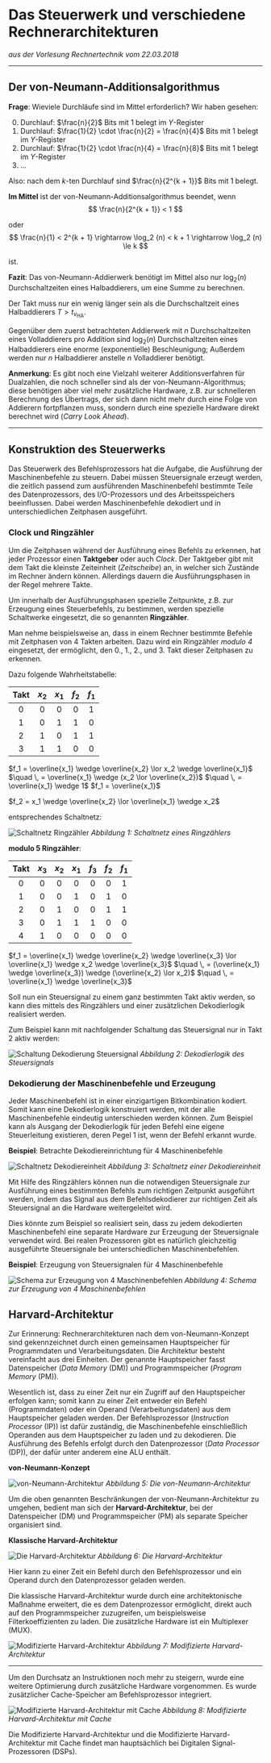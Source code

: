 ﻿# Das Steuerwerk und verschiedene Rechnerarchitekturen
_aus der Vorlesung Rechnertechnik vom 22.03.2018_

---

## Der von-Neumann-Additionsalgorithmus
**Frage**: Wieviele Durchläufe sind im Mittel erforderlich?
Wir haben gesehen:

0. Durchlauf: $\frac{n}{2}$ Bits mit $1$ belegt im $Y$-Register
1. Durchlauf: $\frac{1}{2} \cdot \frac{n}{2} = \frac{n}{4}$ Bits mit $1$ belegt im $Y$-Register
2. Durchlauf: $\frac{1}{2} \cdot \frac{n}{4} = \frac{n}{8}$ Bits mit $1$ belegt im $Y$-Register
3. ...

Also: nach dem $k$-ten Durchlauf sind $\frac{n}{2^{k + 1}}$ Bits mit $1$ belegt.

**Im Mittel** ist der von-Neumann-Additionsalgorithmus beendet, wenn $$
\frac{n}{2^{k + 1}} < 1
$$

oder
$$
\frac{n}{1} < 2^{k + 1} \rightarrow \log_2 (n) < k + 1 \rightarrow \log_2 (n) \le k
$$

ist.

**Fazit**: Das von-Neumann-Addierwerk benötigt im Mittel also nur $\log_2 (n)$ Durchschaltzeiten eines Halbaddierers, um eine Summe zu berechnen.

Der Takt muss nur ein wenig länger sein als die Durchschaltzeit eines Halbaddierers $T > t_{v_{\text{HA}}}$.

Gegenüber dem zuerst betrachteten Addierwerk mit $n$ Durchschaltzeiten eines Volladdierers pro Addition sind $\log_2 (n)$ Durchschaltzeiten eines Halbaddierers eine enorme (exponentielle) Beschleunigung; Außerdem werden nur $n$ Halbaddierer anstelle $n$ Volladdierer benötigt.

**Anmerkung**: Es gibt noch eine Vielzahl weiterer Additionsverfahren für Dualzahlen, die noch schneller sind als der von-Neumann-Algorithmus; diese benötigen aber viel mehr zusätzliche Hardware, z.B. zur schnelleren Berechnung des Übertrags, der sich dann nicht mehr durch eine Folge von Addierern fortpflanzen muss, sondern durch eine spezielle Hardware direkt berechnet wird (_Carry Look Ahead_).

----

## Konstruktion des Steuerwerks
Das Steuerwerk des Befehlsprozessors hat die Aufgabe, die Ausführung der Maschinenbefehle zu steuern. Dabei müssen Steuersignale erzeugt werden, die zeitlich passend zum ausführenden Maschinenbefehl bestimmte Teile des Datenprozessors, des I/O-Prozessors und des Arbeitsspeichers beeinflussen. Dabei werden Maschinenbefehle dekodiert und in unterschiedlichen Zeitphasen ausgeführt.

### Clock und Ringzähler
Um die Zeitphasen während der Ausführung eines Befehls zu erkennen, hat jeder Prozessor einen **Taktgeber** oder auch _Clock_. Der Taktgeber gibt mit dem Takt die kleinste Zeiteinheit (_Zeitscheibe_) an, in welcher sich Zustände im Rechner ändern können. Allerdings dauern die Ausführungsphasen in der Regel mehrere Takte.

Um innerhalb der Ausführungsphasen spezielle Zeitpunkte, z.B. zur Erzeugung eines Steuerbefehls, zu bestimmen, werden spezielle Schaltwerke eingesetzt, die so genannten **Ringzähler**.

Man nehme beispielsweise an, dass in einem Rechner bestimmte Befehle mit Zeitphasen von 4 Takten arbeiten. Dazu wird ein Ringzähler _modulo 4_ eingesetzt, der ermöglicht, den 0., 1., 2., und 3. Takt dieser Zeitphasen zu erkennen.

Dazu folgende Wahrheitstabelle:

| Takt | $x_2$ | $x_1$ | $f_2$ | $f_1$ |
|:---:|:---:|:---:|:---:|:----:|
| $0$ | $0$ | $0$ | $0$ | $1$ |
| $1$ | $0$ | $1$ | $1$ | $0$ |
| $2$ | $1$ | $0$ | $1$ | $1$ |
| $3$ | $1$ | $1$ | $0$ | $0$ |

$f_1 = \overline{x_1} \wedge \overline{x_2} \lor x_2 \wedge \overline{x_1}$
$\quad \, = \overline{x_1} \wedge (x_2 \lor \overline{x_2})$
$\quad \, = \overline{x_1} \wedge 1$
$f_1 = \overline{x_1}$

$f_2 = x_1 \wedge \overline{x_2} \lor \overline{x_1} \wedge x_2$

entsprechendes Schaltnetz:

![Schaltnetz Ringzähler](images/ring-counter-circuit.svg)
_Abbildung 1: Schaltnetz eines Ringzählers_

**modulo 5 Ringzähler**:

| Takt | $x_3$ | $x_2$ | $x_1$ | $f_3$ | $f_2$ | $f_1$ |
|:---:|:---:|:---:|:---:|:---:|:---:|:---:|
| $0$ | $0$ | $0$ | $0$ | $0$ | $0$ | $1$ |
| $1$ | $0$ | $0$ | $1$ | $0$ | $1$ | $0$ |
| $2$ | $0$ | $1$ | $0$ | $0$ | $1$ | $1$ |
| $3$ | $0$ | $1$ | $1$ | $1$ | $0$ | $0$ |
| $4$ | $1$ | $0$ | $0$ | $0$ | $0$ | $0$ |

$f_1 = \overline{x_1} \wedge \overline{x_2} \wedge \overline{x_3} \lor \overline{x_1} \wedge x_2 \wedge \overline{x_3}$
$\quad \, = (\overline{x_1} \wedge \overline{x_3}) \wedge (\overline{x_2} \lor x_2)$
$\quad \, = \overline{x_1} \wedge \overline{x_3}$

Soll nun ein Steuersignal zu einem ganz bestimmten Takt aktiv werden, so kann dies mittels des Ringzählers und einer zusätzlichen Dekodierlogik realisiert werden.

Zum Beispiel kann mit nachfolgender Schaltung das Steuersignal nur in Takt $2$ aktiv werden:

![Schaltung Dekodierung Steuersignal](images/control-signal-translation.svg)
_Abbildung 2: Dekodierlogik des Steuersignals_

### Dekodierung der Maschinenbefehle und Erzeugung
Jeder Maschinenbefehl ist in einer einzigartigen Bitkombination kodiert. Somit kann eine Dekodierlogik konstruiert werden, mit der alle Maschinenbefehle eindeutig unterschieden werden können. Zum Beispiel kann als Ausgang der Dekodierlogik für jeden Befehl eine eigene Steuerleitung existieren, deren Pegel $1$ ist, wenn der Befehl erkannt wurde.

**Beispiel**: Betrachte Dekodiereinrichtung für 4 Maschinenbefehle

![Schaltnetz Dekodiereinheit](images/decoder-circuit.svg)
_Abbildung 3: Schaltnetz einer Dekodiereinheit_

Mit Hilfe des Ringzählers können nun die notwendigen Steuersignale zur Ausführung eines bestimmten Befehls zum richtigen Zeitpunkt ausgeführt werden, indem das Signal aus dem Befehlsdekodierer zur richtigen Zeit als Steuersignal an die Hardware weitergeleitet wird.

Dies könnte zum Beispiel so realisiert sein, dass zu jedem dekodierten Maschinenbefehl eine separate Hardware zur Erzeugung der Steuersignale verwendet wird. Bei realen Prozessoren gibt es natürlich gleichzeitig ausgeführte Steuersignale bei unterschiedlichen Maschinenbefehlen.

**Beispiel**: Erzeugung von Steuersignalen für 4 Maschinenbefehle

![Schema zur Erzeugung von 4 Maschinenbefehlen](images/scheme-for-four-control-signals.svg)
_Abbildung 4: Schema zur Erzeugung von 4 Maschinenbefehlen_ 

## Harvard-Architektur
Zur Erinnerung: Rechnerarchitekturen nach dem von-Neumann-Konzept sind gekennzeichnet durch einen gemeinsamen Hauptspeicher für Programmdaten und Verarbeitungsdaten. Die Architektur besteht vereinfacht aus drei Einheiten. Der genannte Hauptspeicher fasst Datenspeicher (_Data Memory_ (DM)) und Programmspeicher (_Program Memory_ (PM)).

Wesentlich ist, dass zu einer Zeit nur ein Zugriff auf den Hauptspeicher erfolgen kann; somit kann zu einer Zeit entweder ein Befehl (Programmdaten) oder ein Operand (Verarbeitungsdaten) aus dem Hauptspeicher geladen werden. Der Befehlsprozessor (_Instruction Processor_ (IP)) ist dafür zuständig, die Maschinenbefehle einschließlich Operanden aus dem Hauptspeicher zu laden und zu dekodieren. Die Ausführung des Befehls erfolgt durch den Datenprozessor (_Data Processor_ (DP)), der dafür unter anderem eine ALU enthält.

**von-Neumann-Konzept**

![von-Neumann-Architektur](images/von-neumann-architecture.svg)
_Abbildung 5: Die von-Neumann-Architektur_

Um die oben genannten Beschränkungen der von-Neumann-Architektur zu umgehen, bedient man sich der **Harvard-Architektur**, bei der Datenspeicher (DM) und Programmspeicher (PM) als separate Speicher organisiert sind.

**Klassische Harvard-Architektur**

![Die Harvard-Architektur](images/harvard-architecture.svg)
_Abbildung 6: Die Harvard-Architektur_

Hier kann zu einer Zeit ein Befehl durch den Befehlsprozessor und ein Operand durch den Datenprozessor geladen werden.

Die klassische Harvard-Architektur wurde durch eine architektonische Maßnahme erweitert, die es dem Datenprozessor ermöglicht, direkt auch auf den Programmspeicher zuzugreifen, um beispielsweise Filterkoeffizienten zu laden. Die zusätzliche Hardware ist ein Multiplexer (MUX).

![Modifizierte Harvard-Architektur](images/modified-harvard-architecture.svg)
_Abbildung 7: Modifizierte Harvard-Architektur_

---

Um den Durchsatz an Instruktionen noch mehr zu steigern, wurde eine weitere Optimierung durch zusätzliche Hardware vorgenommen. Es wurde zusätzlicher Cache-Speicher am Befehlsprozessor integriert.

![Modifizierte Harvard-Architektur mit Cache](images/modified-harvard-architecture-cache.svg)
_Abbildung 8: Modifizierte Harvard-Architektur mit Cache_

Die Modifizierte Harvard-Architektur und die Modifizierte Harvard-Architektur mit Cache findet man hauptsächlich bei Digitalen Signal-Prozessoren (DSPs).
